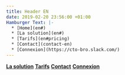 ```yaml
---
title: Header EN
date: 2019-02-20 23:56:00 +01:00
Hamburger Text: |-
  * [Home](en#)
  * [La solution](en#)
  * [Tarifs](en#pricing)
  * [Contact](contact-en)
  * [Connexion](https://cto-bro.slack.com/)
---
```


__[La solution](en#)__ __[Tarifs](en#pricing)__ __[Contact](contact-en)__ __[Connexion](https://cto-bro.slack.com/)__